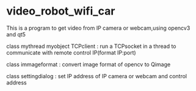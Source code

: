 # video_robot_wifi_car
This is a  program to get video from IP camera or webcam,using opencv3 and qt5

class mythread myobject TCPclient : run a TCPsocket in a thread to communicate with remote control IP(format IP:port)

class immageformat : convert image format of opencv to Qimage

class settingdialog : set IP address of IP camera or webcam and control address
